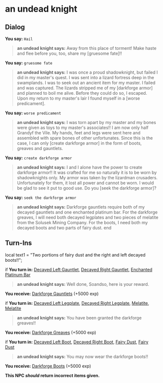 # an undead knight


## Dialog

**You say:** `Hail`



>**an undead knight says:** Away from this place of torment!  Make haste and flee before you, too, share my [gruesome fate]!!

**You say:** `gruesome fate`



>**an undead knight says:** I was once a proud shadowknight, but failed I did in my master's quest.  I was sent into a lizard fortress deep in the swamplands.  I was to seek out an ancient item for my master.  I failed and was captured. The lizards stripped me of my [darkforge armor] and planned to boil me alive.  Before they could do so, I escaped.  Upon my return to my master's lair I found myself in a [worse predicament].

**You say:** `worse predicament`



>**an undead knight says:** I was torn apart by my master and my bones were given as toys to my master's associates!!  I am now only half Grandyf the Vile.  My hands, feet and legs were sent here and assembled with spare bones of other unfortunates.  Since this is the case, I can only [create darkforge armor] in the form of boots, greaves and gauntlets.

**You say:** `create darkforge armor`



>**an undead knight says:** I and I alone have the power to create darkforge armor!!  It was crafted for me so naturally it is to be worn by shadowknights only.  My armor was taken by the lizardman crusaders.  Unfortunately for them, it lost all power and cannot be worn.  I would be glad to see it put to good use. Do you [seek the darkforge armor]?

**You say:** `seek the darkforge armor`



>**an undead knight says:** Darkforge gauntlets require both of my decayed gauntlets and one enchanted platinum bar.  For the darkforge greaves, I will need both decayed legplates and two pieces of melatite from the Solusek Mining Company.  For the boots, I need both my decayed boots and two parts of fairy dust.
end

## Turn-Ins



local text1 = "Two portions of fairy dust and the right and left decayed boots!!";




if **You turn in:** [Decayed Left Gauntlet](/item/12292), [Decayed Right Gauntlet](/item/12291), [Enchanted Platinum Bar](/item/16507)


>**an undead knight says:** Well done, Soandso, here is your reward.


 **You receive:**  [Darkforge Gauntlets](/item/3144) (+5000 exp)

if **You turn in:** [Decayed Left Legplate](/item/12294), [Decayed Right Legplate](/item/12293), [Melatite](/item/12297), [Melatite](/item/12297)


>**an undead knight says:** You have been granted the darkforge greaves!!


 **You receive:**  [Darkforge Greaves](/item/3145) (+5000 exp)

if **You turn in:** [Decayed Left Boot](/item/12296), [Decayed Right Boot](/item/12295), [Fairy Dust](/item/12106), [Fairy Dust](/item/12106)


>**an undead knight says:** You may now wear the darkforge boots!!


 **You receive:**  [Darkforge Boots](/item/3146) (+5000 exp)

**This NPC *should* return incorrect items given.**






